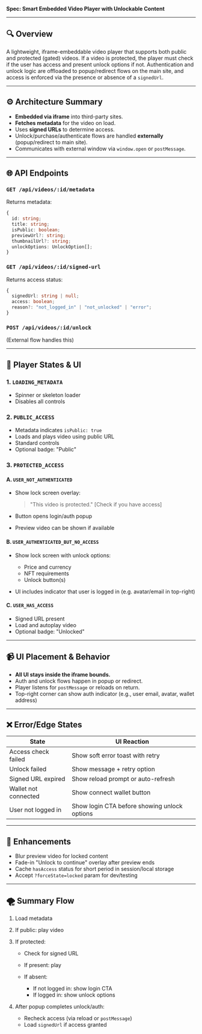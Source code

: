 **Spec: Smart Embedded Video Player with Unlockable Content**

---

## 🔍 Overview

A lightweight, iframe-embeddable video player that supports both public and protected (gated) videos. If a video is protected, the player must check if the user has access and present unlock options if not. Authentication and unlock logic are offloaded to popup/redirect flows on the main site, and access is enforced via the presence or absence of a `signedUrl`.

---

## ⚙️ Architecture Summary

- **Embedded via iframe** into third-party sites.
- **Fetches metadata** for the video on load.
- Uses **signed URLs** to determine access.
- Unlock/purchase/authenticate flows are handled **externally** (popup/redirect to main site).
- Communicates with external window via `window.open` or `postMessage`.

---

## 🌐 API Endpoints

### `GET /api/videos/:id/metadata`

Returns metadata:

```ts
{
  id: string;
  title: string;
  isPublic: boolean;
  previewUrl?: string;
  thumbnailUrl?: string;
  unlockOptions: UnlockOption[];
}
```

### `GET /api/videos/:id/signed-url`

Returns access status:

```ts
{
  signedUrl: string | null;
  access: boolean;
  reason?: "not_logged_in" | "not_unlocked" | "error";
}
```

### `POST /api/videos/:id/unlock`

(External flow handles this)

---

## 🔄 Player States & UI

### 1. `LOADING_METADATA`

- Spinner or skeleton loader
- Disables all controls

### 2. `PUBLIC_ACCESS`

- Metadata indicates `isPublic: true`
- Loads and plays video using public URL
- Standard controls
- Optional badge: "Public"

### 3. `PROTECTED_ACCESS`

#### A. `USER_NOT_AUTHENTICATED`

- Show lock screen overlay:

  > "This video is protected."
  > \[Check if you have access]

- Button opens login/auth popup
- Preview video can be shown if available

#### B. `USER_AUTHENTICATED_BUT_NO_ACCESS`

- Show lock screen with unlock options:

  - Price and currency
  - NFT requirements
  - Unlock button(s)

- UI includes indicator that user is logged in (e.g. avatar/email in top-right)

#### C. `USER_HAS_ACCESS`

- Signed URL present
- Load and autoplay video
- Optional badge: "Unlocked"

---

## 📹 UI Placement & Behavior

- **All UI stays inside the iframe bounds.**
- Auth and unlock flows happen in popup or redirect.
- Player listens for `postMessage` or reloads on return.
- Top-right corner can show auth indicator (e.g., user email, avatar, wallet address)

---

## ❌ Error/Edge States

| State                | UI Reaction                                  |
| -------------------- | -------------------------------------------- |
| Access check failed  | Show soft error toast with retry             |
| Unlock failed        | Show message + retry option                  |
| Signed URL expired   | Show reload prompt or auto-refresh           |
| Wallet not connected | Show connect wallet button                   |
| User not logged in   | Show login CTA before showing unlock options |

---

## 🧰 Enhancements

- Blur preview video for locked content
- Fade-in "Unlock to continue" overlay after preview ends
- Cache `hasAccess` status for short period in session/local storage
- Accept `?forceState=locked` param for dev/testing

---

## 🌪️ Summary Flow

1. Load metadata
2. If public: play video
3. If protected:

   - Check for signed URL
   - If present: play
   - If absent:

     - If not logged in: show login CTA
     - If logged in: show unlock options

4. After popup completes unlock/auth:

   - Recheck access (via reload or `postMessage`)
   - Load `signedUrl` if access granted
